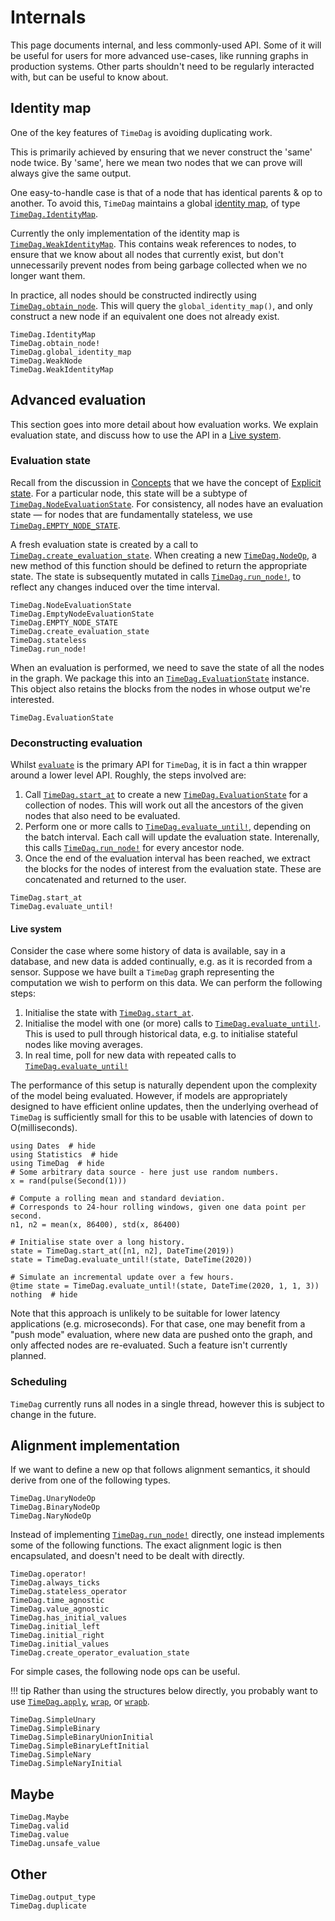 # Internals

This page documents internal, and less commonly-used API.
Some of it will be useful for users for more advanced use-cases, like running graphs in production systems.
Other parts shouldn't need to be regularly interacted with, but can be useful to know about.

## Identity map

One of the key features of `TimeDag` is avoiding duplicating work.

This is primarily achieved by ensuring that we never construct the 'same' node twice.
By 'same', here we mean two nodes that we can prove will always give the same output.

One easy-to-handle case is that of a node that has identical parents & op to another.
To avoid this, `TimeDag` maintains a global [identity map](https://en.wikipedia.org/wiki/Identity_map_pattern), of type [`TimeDag.IdentityMap`](@ref).

Currently the only implementation of the identity map is [`TimeDag.WeakIdentityMap`](@ref).
This contains weak references to nodes, to ensure that we know about all nodes that currently exist, but don't unnecessarily prevent nodes from being garbage collected when we no longer want them.

In practice, all nodes should be constructed indirectly using [`TimeDag.obtain_node`](@ref). 
This will query the `global_identity_map()`, and only construct a new node if an equivalent one does not already exist.

```@docs
TimeDag.IdentityMap
TimeDag.obtain_node!
TimeDag.global_identity_map
TimeDag.WeakNode
TimeDag.WeakIdentityMap
```

## Advanced evaluation

This section goes into more detail about how evaluation works. 
We explain evaluation state, and discuss how to use the API in a [Live system](@ref).

### Evaluation state

Recall from the discussion in [Concepts](@ref) that we have the concept of [Explicit state](@ref).
For a particular node, this state will be a subtype of [`TimeDag.NodeEvaluationState`](@ref).
For consistency, all nodes have an evaluation state — for nodes that are fundamentally stateless, we use [`TimeDag.EMPTY_NODE_STATE`](@ref).

A fresh evaluation state is created by a call to [`TimeDag.create_evaluation_state`](@ref).
When creating a new [`TimeDag.NodeOp`](@ref), a new method of this function should be defined to return the appropriate state.
The state is subsequently mutated in calls [`TimeDag.run_node!`](@ref), to reflect any changes induced over the time interval.

```@docs
TimeDag.NodeEvaluationState
TimeDag.EmptyNodeEvaluationState
TimeDag.EMPTY_NODE_STATE
TimeDag.create_evaluation_state
TimeDag.stateless
TimeDag.run_node!
```

When an evaluation is performed, we need to save the state of all the nodes in the graph.
We package this into an [`TimeDag.EvaluationState`](@ref) instance.
This object also retains the blocks from the nodes in whose output we're interested.

```@docs
TimeDag.EvaluationState
```

### Deconstructing evaluation

Whilst [`evaluate`](@ref) is the primary API for `TimeDag`, it is in fact a thin wrapper around a lower level API.
Roughly, the steps involved are:
1. Call [`TimeDag.start_at`](@ref) to create a new [`TimeDag.EvaluationState`](@ref) for a collection of nodes.
    This will work out all the ancestors of the given nodes that also need to be evaluated.
1. Perform one or more calls to [`TimeDag.evaluate_until!`](@ref), depending on the batch interval.
    Each call will update the evaluation state.
    Interenally, this calls [`TimeDag.run_node!`](@ref) for every ancestor node.
1. Once the end of the evaluation interval has been reached, we extract the blocks for the nodes of interest from the evaluation state.
    These are concatenated and returned to the user.

```@docs
TimeDag.start_at
TimeDag.evaluate_until!
```

#### Live system
Consider the case where some history of data is available, say in a database, and new data is added continually, e.g. as it is recorded from a sensor.
Suppose we have built a `TimeDag` graph representing the computation we wish to perform on this data.
We can perform the following steps:
1. Initialise the state with [`TimeDag.start_at`](@ref).
1. Initialise the model with one (or more) calls to [`TimeDag.evaluate_until!`](@ref).
    This is used to pull through historical data, e.g. to initialise stateful nodes like moving averages.
1. In real time, poll for new data with repeated calls to [`TimeDag.evaluate_until!`](@ref)

The performance of this setup is naturally dependent upon the complexity of the model being evaluated.
However, if models are appropriately designed to have efficient online updates, then the underlying overhead of `TimeDag` is sufficiently small for this to be usable with latencies of down to O(milliseconds).

```@example
using Dates  # hide
using Statistics  # hide
using TimeDag  # hide
# Some arbitrary data source - here just use random numbers.
x = rand(pulse(Second(1)))

# Compute a rolling mean and standard deviation.
# Corresponds to 24-hour rolling windows, given one data point per second.
n1, n2 = mean(x, 86400), std(x, 86400)

# Initialise state over a long history.
state = TimeDag.start_at([n1, n2], DateTime(2019))
state = TimeDag.evaluate_until!(state, DateTime(2020))

# Simulate an incremental update over a few hours.
@time state = TimeDag.evaluate_until!(state, DateTime(2020, 1, 1, 3))
nothing  # hide
```

Note that this approach is unlikely to be suitable for lower latency applications (e.g. microseconds).
For that case, one may benefit from a "push mode" evaluation, where new data are pushed onto the graph, and only affected nodes are re-evaluated.
Such a feature isn't currently planned.

### Scheduling

`TimeDag` currently runs all nodes in a single thread, however this is subject to change in the future.

## Alignment implementation

If we want to define a new op that follows alignment semantics, it should derive from one of the following types.

```@docs
TimeDag.UnaryNodeOp
TimeDag.BinaryNodeOp
TimeDag.NaryNodeOp
```

Instead of implementing [`TimeDag.run_node!`](@ref) directly, one instead implements some of the following functions.
The exact alignment logic is then encapsulated, and doesn't need to be dealt with directly.

```@docs
TimeDag.operator!
TimeDag.always_ticks
TimeDag.stateless_operator
TimeDag.time_agnostic
TimeDag.value_agnostic
TimeDag.has_initial_values
TimeDag.initial_left
TimeDag.initial_right
TimeDag.initial_values
TimeDag.create_operator_evaluation_state
```

For simple cases, the following node ops can be useful.

!!! tip
    Rather than using the structures below directly, you probably want to use [`TimeDag.apply`](@ref), [`wrap`](@ref), or [`wrapb`](@ref).

```@docs
TimeDag.SimpleUnary
TimeDag.SimpleBinary
TimeDag.SimpleBinaryUnionInitial
TimeDag.SimpleBinaryLeftInitial
TimeDag.SimpleNary
TimeDag.SimpleNaryInitial
```

## Maybe

```@docs
TimeDag.Maybe
TimeDag.valid
TimeDag.value
TimeDag.unsafe_value
```

## Other

```@docs
TimeDag.output_type
TimeDag.duplicate
```
